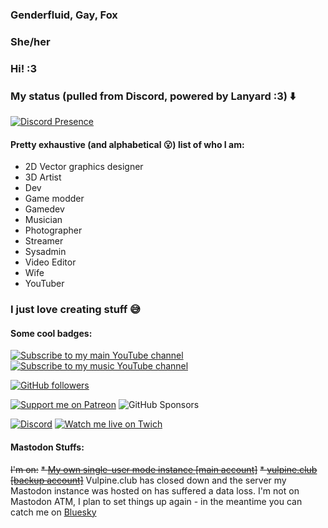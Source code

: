 ### Genderfluid, Gay, Fox
### She/her
### Hi! :3
### My status (pulled from Discord, powered by Lanyard :3) ⬇️
[![Discord Presence](https://lanyard.cnrad.dev/api/263241553072488448?bg=0d1117)](https://discord.benjifox.gay)
#### Pretty exhaustive (and alphabetical 😮) list of who I am:
* 2D Vector graphics designer
* 3D Artist
* Dev
* Game modder
* Gamedev
* Musician
* Photographer
* Streamer
* Sysadmin
* Video Editor
* Wife
* YouTuber
### I just love creating stuff 😅
#### Some cool badges:
[![Subscribe to my main YouTube channel](https://img.shields.io/youtube/channel/subscribers/UCkh2LBdoBAIcRM17te7sN_w?label=Subscribe&style=social)](https://link.benjifox.gay/subyt) [![Subscribe to my music YouTube channel](https://img.shields.io/youtube/channel/subscribers/UC60KFh04_GnF_t1aBlDgrVQ?label=Subscribe&logo=youtubemusic&style=social)](https://link.benjifox.gay/submusicyt)

[![GitHub followers](https://img.shields.io/github/followers/ddomino007?style=social)](https://github.com/ddomino007)

[![Support me on Patreon](https://img.shields.io/endpoint.svg?url=https%3A%2F%2Fshieldsio-patreon.vercel.app%2Fapi%3Fusername%3DBenjiThatFoxGuy%26type%3Dpatrons&style=social)](https://link.benjifox.gay/patreon) ![GitHub Sponsors](https://img.shields.io/github/sponsors/ddomino007?logo=github&style=social)

[![Discord](https://img.shields.io/discord/959465914024218705?label=Community&logo=discord&style=social)](https://link.benjifox.gay/discord) [![Watch me live on Twich](https://img.shields.io/twitch/status/benjithatfoxguy?style=social)](https://link.benjifox.gay/twitch)

#### Mastodon Stuffs:
~~I'm on:~~
~~* <a rel="me" href="https://mastodon.benjifox.gay">My own single-user mode instance [main account]</a>~~
~~* <a rel="me" href="https://vulpine.club/@benji">vulpine.club [backup account]</a>~~
Vulpine.club has closed down and the server my Mastodon instance was hosted on has suffered a data loss.
I'm not on Mastodon ATM, I plan to set things up again - in the meantime you can catch me on <a rel="me" href="https://link.benjifox.gay/bsky"> Bluesky</a>